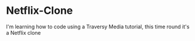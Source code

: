 # Netflix-Clone

I'm learning how to code using a Traversy Media tutorial, this time round it's a Netflix clone
